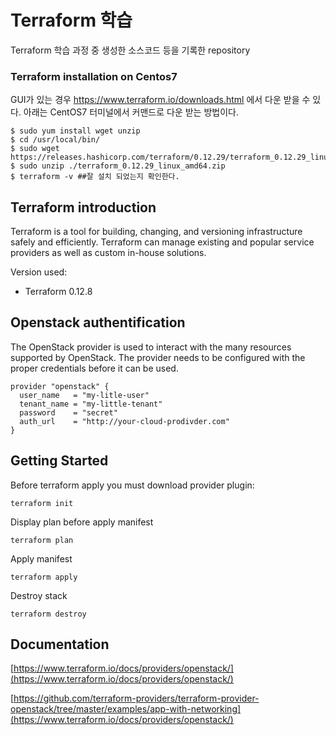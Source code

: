 # Terraform 학습

Terraform 학습 과정 중 생성한 소스코드 등을 기록한 repository

### Terraform installation on Centos7

GUI가 있는 경우 https://www.terraform.io/downloads.html 에서 다운 받을 수 있다. 아래는 CentOS7 터미널에서 커맨드로 다운 받는 방법이다.

```
$ sudo yum install wget unzip
$ cd /usr/local/bin/
$ sudo wget https://releases.hashicorp.com/terraform/0.12.29/terraform_0.12.29_linux_amd64.zip
$ sudo unzip ./terraform_0.12.29_linux_amd64.zip
$ terraform -v ##잘 설치 되었는지 확인한다.
```

## Terraform introduction

Terraform is a tool for building, changing, and versioning infrastructure safely and efficiently. Terraform can manage existing and popular service providers as well as custom in-house solutions.

Version used:
*   Terraform 0.12.8

## Openstack authentification
The OpenStack provider is used to interact with the many resources supported by OpenStack. The provider needs to be configured with the proper credentials before it can be used.

```
provider "openstack" {
  user_name   = "my-litle-user"
  tenant_name = "my-little-tenant"
  password    = "secret"
  auth_url    = "http://your-cloud-prodivder.com"
}
```

## Getting Started

Before terraform apply you must download provider plugin:

```
terraform init
```

Display plan before apply manifest
```
terraform plan
```

Apply manifest
```
terraform apply
```

Destroy stack
```
terraform destroy
```

## Documentation
[https://www.terraform.io/docs/providers/openstack/](https://www.terraform.io/docs/providers/openstack/)

[https://github.com/terraform-providers/terraform-provider-openstack/tree/master/examples/app-with-networking](https://www.terraform.io/docs/providers/openstack/)
